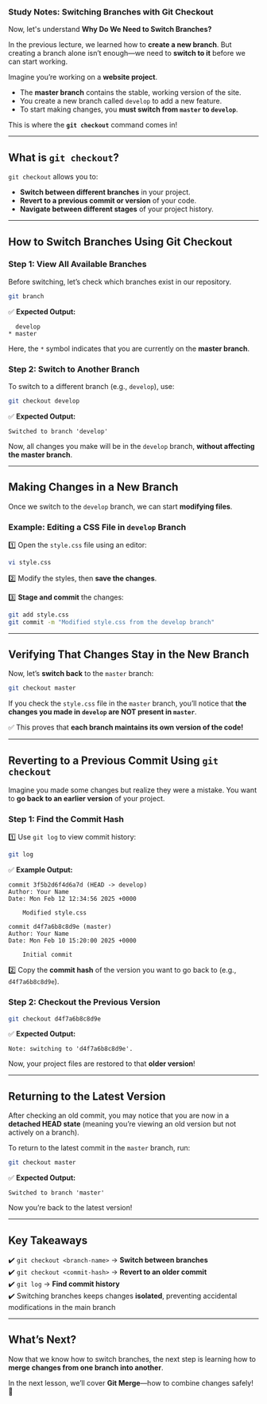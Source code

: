 ### **Study Notes: Switching Branches with Git Checkout**  

Now, let's understand **Why Do We Need to Switch Branches?**  

In the previous lecture, we learned how to **create a new branch**. But creating a branch alone isn’t enough—we need to **switch to it** before we can start working.  

Imagine you’re working on a **website project**.  

- The **master branch** contains the stable, working version of the site.  
- You create a new branch called `develop` to add a new feature.  
- To start making changes, you **must switch from `master` to `develop`**.  

This is where the **`git checkout`** command comes in!  

---
## **What is `git checkout`?**  

`git checkout` allows you to:  
- **Switch between different branches** in your project.  
- **Revert to a previous commit or version** of your code.  
- **Navigate between different stages** of your project history.  

---
## **How to Switch Branches Using Git Checkout**  

### **Step 1: View All Available Branches**  
Before switching, let’s check which branches exist in our repository.  

```sh
git branch
```

✅ **Expected Output:**  
```
  develop
* master
```
Here, the `*` symbol indicates that you are currently on the **master branch**.  

### **Step 2: Switch to Another Branch**  

To switch to a different branch (e.g., `develop`), use:  

```sh
git checkout develop
```

✅ **Expected Output:**  
```
Switched to branch 'develop'
```
Now, all changes you make will be in the `develop` branch, **without affecting the master branch**.  

---
## **Making Changes in a New Branch**  

Once we switch to the `develop` branch, we can start **modifying files**.  

### **Example: Editing a CSS File in `develop` Branch**  

1️⃣ Open the `style.css` file using an editor:  

```sh
vi style.css
```
2️⃣ Modify the styles, then **save the changes**.  

3️⃣ **Stage and commit** the changes:  

```sh
git add style.css
git commit -m "Modified style.css from the develop branch"
```

---
## **Verifying That Changes Stay in the New Branch**  

Now, let’s **switch back** to the `master` branch:  

```sh
git checkout master
```

If you check the `style.css` file in the `master` branch, you’ll notice that **the changes you made in `develop` are NOT present in `master`**.  

✅ This proves that **each branch maintains its own version of the code!**  

---
## **Reverting to a Previous Commit Using `git checkout`**  

Imagine you made some changes but realize they were a mistake. You want to **go back to an earlier version** of your project.  

### **Step 1: Find the Commit Hash**  

1️⃣ Use `git log` to view commit history:  

```sh
git log
```

✅ **Example Output:**  
```
commit 3f5b2d6f4d6a7d (HEAD -> develop)
Author: Your Name
Date: Mon Feb 12 12:34:56 2025 +0000

    Modified style.css

commit d4f7a6b8c8d9e (master)
Author: Your Name
Date: Mon Feb 10 15:20:00 2025 +0000

    Initial commit
```
2️⃣ Copy the **commit hash** of the version you want to go back to (e.g., `d4f7a6b8c8d9e`).  

### **Step 2: Checkout the Previous Version**  

```sh
git checkout d4f7a6b8c8d9e
```

✅ **Expected Output:**  
```
Note: switching to 'd4f7a6b8c8d9e'.
```
Now, your project files are restored to that **older version**!  

---
## **Returning to the Latest Version**  

After checking an old commit, you may notice that you are now in a **detached HEAD state** (meaning you’re viewing an old version but not actively on a branch).  

To return to the latest commit in the `master` branch, run:  

```sh
git checkout master
```

✅ **Expected Output:**  
```
Switched to branch 'master'
```
Now you’re back to the latest version!  

---
## **Key Takeaways**  

✔️ `git checkout <branch-name>` → **Switch between branches**  
✔️ `git checkout <commit-hash>` → **Revert to an older commit**  
✔️ `git log` → **Find commit history**  
✔️ Switching branches keeps changes **isolated**, preventing accidental modifications in the main branch  

---
## **What’s Next?**  

Now that we know how to switch branches, the next step is learning how to **merge changes from one branch into another**.  

In the next lesson, we’ll cover **Git Merge**—how to combine changes safely! 🚀

